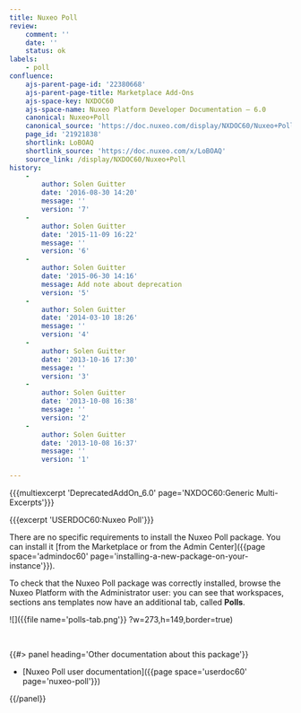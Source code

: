 ```yaml
---
title: Nuxeo Poll
review:
    comment: ''
    date: ''
    status: ok
labels:
    - poll
confluence:
    ajs-parent-page-id: '22380668'
    ajs-parent-page-title: Marketplace Add-Ons
    ajs-space-key: NXDOC60
    ajs-space-name: Nuxeo Platform Developer Documentation — 6.0
    canonical: Nuxeo+Poll
    canonical_source: 'https://doc.nuxeo.com/display/NXDOC60/Nuxeo+Poll'
    page_id: '21921838'
    shortlink: LoBOAQ
    shortlink_source: 'https://doc.nuxeo.com/x/LoBOAQ'
    source_link: /display/NXDOC60/Nuxeo+Poll
history:
    - 
        author: Solen Guitter
        date: '2016-08-30 14:20'
        message: ''
        version: '7'
    - 
        author: Solen Guitter
        date: '2015-11-09 16:22'
        message: ''
        version: '6'
    - 
        author: Solen Guitter
        date: '2015-06-30 14:16'
        message: Add note about deprecation
        version: '5'
    - 
        author: Solen Guitter
        date: '2014-03-10 18:26'
        message: ''
        version: '4'
    - 
        author: Solen Guitter
        date: '2013-10-16 17:30'
        message: ''
        version: '3'
    - 
        author: Solen Guitter
        date: '2013-10-08 16:38'
        message: ''
        version: '2'
    - 
        author: Solen Guitter
        date: '2013-10-08 16:37'
        message: ''
        version: '1'

---
```

{{{multiexcerpt 'DeprecatedAddOn_6.0' page='NXDOC60:Generic Multi-Excerpts'}}}

{{{excerpt 'USERDOC60:Nuxeo Poll'}}}

There are no specific requirements to install the Nuxeo Poll package. You can install it [from the Marketplace or from the Admin Center]({{page space='admindoc60' page='installing-a-new-package-on-your-instance'}}).

To check that the Nuxeo Poll package was correctly installed, browse the Nuxeo Platform with the Administrator user: you can see that workspaces, sections ans templates now have an additional tab, called **Polls**.

![]({{file name='polls-tab.png'}} ?w=273,h=149,border=true)

&nbsp;

<div class="row" data-equalizer data-equalize-on="medium"><div class="column medium-6">{{#> panel heading='Other documentation about this package'}}

*   [Nuxeo Poll user documentation]({{page space='userdoc60' page='nuxeo-poll'}})

{{/panel}}</div><div class="column medium-6">

&nbsp;

</div></div>